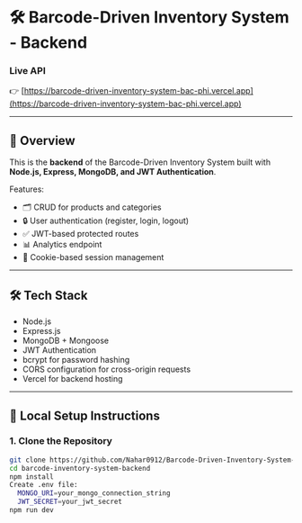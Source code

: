 
# 🛠️ Barcode-Driven Inventory System - Backend

### Live API
👉 [https://barcode-driven-inventory-system-bac-phi.vercel.app](https://barcode-driven-inventory-system-bac-phi.vercel.app)

---

## 📄 Overview
This is the **backend** of the Barcode-Driven Inventory System built with **Node.js, Express, MongoDB, and JWT Authentication**.

Features:
- 🗂️ CRUD for products and categories
- 🔒 User authentication (register, login, logout)
- ✅ JWT-based protected routes
- 📊 Analytics endpoint
- 🔗 Cookie-based session management

---

## 🛠️ Tech Stack
- Node.js
- Express.js
- MongoDB + Mongoose
- JWT Authentication
- bcrypt for password hashing
- CORS configuration for cross-origin requests
- Vercel for backend hosting

---

## 🚀 Local Setup Instructions

### 1. Clone the Repository
```bash
git clone https://github.com/Nahar0912/Barcode-Driven-Inventory-System-Backend.git
cd barcode-inventory-system-backend
npm install
Create .env file:
  MONGO_URI=your_mongo_connection_string
  JWT_SECRET=your_jwt_secret
npm run dev

